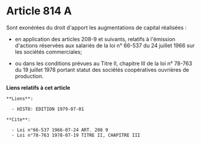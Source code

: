 # Article 814 A

Sont exonérées du droit d'apport les augmentations de capital réalisées :

- en application des articles 208-9 et suivants, relatifs à l'émission d'actions réservées aux salariés de la loi n° 66-537
du 24 juillet 1966 sur les sociétés commerciales;

- ou dans les conditions prévues au Titre II, chapitre III de la loi n° 78-763 du 19 juillet 1978 portant statut des sociétés
coopératives ouvrières de production.

**Liens relatifs à cet article**

	**Liens**:

	  - HISTO: EDITION 1979-07-01

	**Cite**:

	  - Loi n°66-537 1966-07-24 ART. 208 9
	  - Loi n°78-763 1978-07-19 TITRE II, CHAPITRE III
